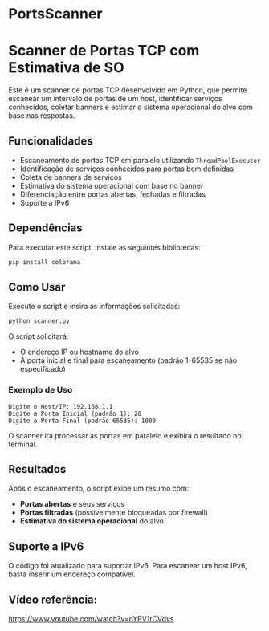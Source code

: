 # PortsScanner

# Scanner de Portas TCP com Estimativa de SO

Este é um scanner de portas TCP desenvolvido em Python, que permite escanear um intervalo de portas de um host, identificar serviços conhecidos, coletar banners e estimar o sistema operacional do alvo com base nas respostas.

## Funcionalidades

- Escaneamento de portas TCP em paralelo utilizando `ThreadPoolExecutor`
- Identificação de serviços conhecidos para portas bem definidas
- Coleta de banners de serviços
- Estimativa do sistema operacional com base no banner
- Diferenciação entre portas abertas, fechadas e filtradas
- Suporte a IPv6

## Dependências

Para executar este script, instale as seguintes bibliotecas:

```bash
pip install colorama
```

## Como Usar

Execute o script e insira as informações solicitadas:

```bash
python scanner.py
```

O script solicitará:
- O endereço IP ou hostname do alvo
- A porta inicial e final para escaneamento (padrão 1-65535 se não especificado)

### Exemplo de Uso

```plaintext
Digite o Host/IP: 192.168.1.1
Digite a Porta Inicial (padrão 1): 20
Digite a Porta Final (padrão 65535): 1000
```

O scanner irá processar as portas em paralelo e exibirá o resultado no terminal.

## Resultados

Após o escaneamento, o script exibe um resumo com:
- **Portas abertas** e seus serviços
- **Portas filtradas** (possivelmente bloqueadas por firewall)
- **Estimativa do sistema operacional** do alvo

## Suporte a IPv6

O código foi atualizado para suportar IPv6. Para escanear um host IPv6, basta inserir um endereço compatível.

## Vídeo referência: 

https://www.youtube.com/watch?v=nYPV1rCVdvs
